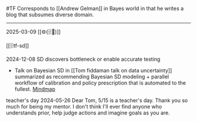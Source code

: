 #TF
Corresponds to [[Andrew Gelman]] in Bayes world in that he writes a blog that subsumes diverse domain.

---
2025-03-09
[[⚙️(🗄️📝)]]


[[🗄️tf-sd]]

2024-12-08
SD discovers bottleneck or enable accurate testing



- Talk on Bayesian SD in [[Tom fiddaman talk on data uncertainty]] summarized as recommending Bayesian SD modeling + parallel workflow of calibration and policy prescription that is automated to the fullest. [Mindmap](marginnote3app://note/8752BAA6-1B93-4373-A577-2CDBA5B201C8)

teacher's day
2024-05-26
Dear Tom, 5/15 is a teacher's day. Thank you so much for being my mentor. I don't think I'll ever find anyone who understands prior, help judge actions and imagine goals as you are.